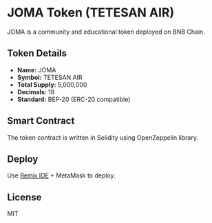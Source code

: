 # JOMA Token (TETESAN AIR)

JOMA is a community and educational token deployed on BNB Chain.

## Token Details
- **Name:** JOMA
- **Symbol:** TETESAN AIR
- **Total Supply:** 5,000,000
- **Decimals:** 18
- **Standard:** BEP-20 (ERC-20 compatible)

## Smart Contract
The token contract is written in Solidity using OpenZeppelin library.

## Deploy
Use [Remix IDE](https://remix.ethereum.org/) + MetaMask to deploy.

## License
MIT
